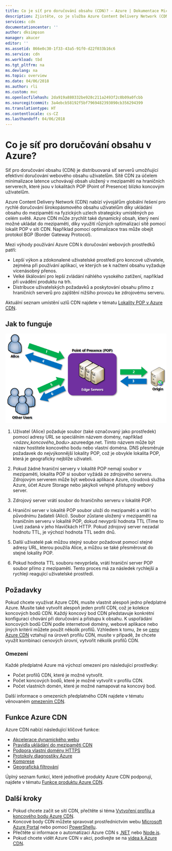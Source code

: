 ```yaml
---
title: Co je síť pro doručování obsahu (CDN)? – Azure | Dokumentace Microsoftu
description: Zjistěte, co je služba Azure Content Delivery Network (CDN), a jak ji používat k doručování širokopásmového obsahu.
services: cdn
documentationcenter: ''
author: dksimpson
manager: akucer
editor: ''
ms.assetid: 866e0c30-1f33-43a5-91f0-d22f033b16c6
ms.service: cdn
ms.workload: tbd
ms.tgt_pltfrm: na
ms.devlang: na
ms.topic: overview
ms.date: 04/06/2018
ms.author: rli
ms.custom: mvc
ms.openlocfilehash: 2da919a880332be928c211a2493f2c0b09a0fcbb
ms.sourcegitcommit: 3a4ebcb58192f5bf7969482393090cb356294399
ms.translationtype: HT
ms.contentlocale: cs-CZ
ms.lasthandoff: 04/06/2018
---
```

# <a name="what-is-a-content-delivery-network-on-azure"></a>Co je síť pro doručování obsahu v Azure?
Síť pro doručování obsahu (CDN) je distribuovaná síť serverů umožňující efektivní doručování webového obsahu uživatelům. Sítě CDN za účelem minimalizace latence uchovávají obsah uložený v mezipaměti na hraničních serverech, které jsou v lokalitách POP (Point of Presence) blízko koncovým uživatelům. 

Azure Content Delivery Network (CDN) nabízí vývojářům globální řešení pro rychlé doručování širokopásmového obsahu uživatelům díky ukládání obsahu do mezipaměti na fyzických uzlech strategicky umístěných po celém světě. Azure CDN může zrychlit také dynamický obsah, který není možné ukládat do mezipaměti, díky využití různých optimalizací sítě pomocí lokalit POP v síti CDN. Například pomocí optimalizace tras může obejít protokol BGP (Border Gateway Protocol).

Mezi výhody používání Azure CDN k doručování webových prostředků patří:

* Lepší výkon a zdokonalené uživatelské prostředí pro koncové uživatele, zejména při používání aplikací, ve kterých se k načtení obsahu vyžaduje vícenásobný přenos.
* Velké škálování pro lepší zvládání náhlého vysokého zatížení, například při uvádění produktu na trh.
* Distribuce uživatelských požadavků a poskytování obsahu přímo z hraničních serverů pro zajištění nižšího provozu ke zdrojovému serveru.

Aktuální seznam umístění uzlů CDN najdete v tématu [Lokality POP v Azure CDN](cdn-pop-locations.md).

## <a name="how-it-works"></a>Jak to funguje
![Přehled CDN](./media/cdn-overview/cdn-overview.png)

1. Uživatel (Alice) požaduje soubor (také označovaný jako prostředek) pomocí adresy URL se speciálním názvem domény, například _&lt;název_koncového_bodu&gt;_.azureedge.net. Tímto názvem může být název hostitele koncového bodu nebo vlastní doména. DNS přesměruje požadavek do nejvýkonnější lokality POP, což je obvykle lokalita POP, která je geograficky nejblíže uživateli.
    
2. Pokud žádné hraniční servery v lokalitě POP nemají soubor v mezipaměti, lokalita POP si soubor vyžádá ze zdrojového serveru. Zdrojovým serverem může být webová aplikace Azure, cloudová služba Azure, účet Azure Storage nebo jakýkoli veřejně přístupný webový server.
   
3. Zdrojový server vrátí soubor do hraničního serveru v lokalitě POP.
    
4. Hraniční server v lokalitě POP soubor uloží do mezipaměti a vrátí ho původnímu žadateli (Alici). Soubor zůstane uložený v mezipaměti na hraničním serveru v lokalitě POP, dokud nevyprší hodnota TTL (Time to Live) zadaná v jeho hlavičkách HTTP. Pokud zdrojový server nezadal hodnotu TTL, je výchozí hodnota TTL sedm dnů.
    
5. Další uživatelé pak můžou stejný soubor požadovat pomocí stejné adresy URL, kterou použila Alice, a můžou se také přesměrovat do stejné lokality POP.
    
6. Pokud hodnota TTL souboru nevypršela, vrátí hraniční server POP soubor přímo z mezipaměti. Tento proces má za následek rychlejší a rychleji reagující uživatelské prostředí.

## <a name="requirements"></a>Požadavky
Pokud chcete využívat Azure CDN, musíte vlastnit alespoň jedno předplatné Azure. Musíte také vytvořit alespoň jeden profil CDN, což je kolekce koncových bodů CDN. Každý koncový bod CDN představuje konkrétní konfiguraci chování při doručování a přístupu k obsahu. K uspořádání koncových bodů CDN podle internetové domény, webové aplikace nebo jiných kritérií můžete použít několik profilů. Vzhledem k tomu, že se [ceny Azure CDN](https://azure.microsoft.com/pricing/details/cdn/) vztahují na úroveň profilu CDN, musíte v případě, že chcete využít kombinaci cenových úrovní, vytvořit několik profilů CDN.

### <a name="limitations"></a>Omezení
Každé předplatné Azure má výchozí omezení pro následující prostředky:
 - Počet profilů CDN, které je možné vytvořit.
 - Počet koncových bodů, které je možné vytvořit v profilu CDN. 
 - Počet vlastních domén, které je možné namapovat na koncový bod.

Další informace o omezeních předplatného CDN najdete v tématu věnovaném [omezením CDN](https://docs.microsoft.com/azure/azure-subscription-service-limits#cdn-limits).
    
## <a name="azure-cdn-features"></a>Funkce Azure CDN
Azure CDN nabízí následující klíčové funkce:

- [Akcelerace dynamického webu](cdn-dynamic-site-acceleration.md)
- [Pravidla ukládání do mezipaměti CDN](cdn-caching-rules.md)
- [Podpora vlastní domény HTTPS](cdn-custom-ssl.md)
- [Protokoly diagnostiky Azure](cdn-azure-diagnostic-logs.md)
- [Komprese](cdn-improve-performance.md)
- [Geografická filtrování](cdn-restrict-access-by-country.md)

Úplný seznam funkcí, které jednotlivé produkty Azure CDN podporují, najdete v tématu [Funkce produktu Azure CDN](cdn-features.md).

## <a name="next-steps"></a>Další kroky
- Pokud chcete začít se sítí CDN, přečtěte si téma [Vytvoření profilu a koncového bodu Azure CDN](cdn-create-new-endpoint.md).
- Koncové body CDN můžete spravovat prostřednictvím webu [Microsoft Azure Portal](https://portal.azure.com) nebo pomocí [PowerShellu](cdn-manage-powershell.md).
- Přečtěte si informace o automatizaci Azure CDN s [.NET](cdn-app-dev-net.md) nebo [Node.js](cdn-app-dev-node.md).
- Pokud chcete vidět Azure CDN v akci, podívejte se na [videa k Azure CDN](https://azure.microsoft.com/resources/videos/index/?services=cdn&sort=newest).

